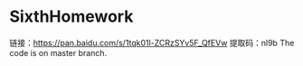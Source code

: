 # SixthHomework
链接：https://pan.baidu.com/s/1tqk01l-ZCRzSYv5F_QfEVw 
提取码：nl9b
The code is on master branch.
